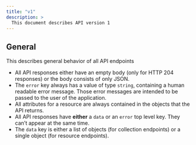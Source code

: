 ```yaml
---
title: "v1"
description: >
  This document describes API version 1
---
```


## General

This describes general behavior of all API endpoints

- All API responses either have an empty body (only for HTTP 204 responses) or the body consists of only JSON.
- The `error` key always has a value of type `string`, containing a human readable error message. Those error messages are intended to be passed to the user of the application.
- All attributes for a resource are always contained in the objects that the API returns.
- All API responses have **either** a `data` or an `error` top level key. They can’t appear at the same time.
- The `data` key is either a list of objects (for collection endpoints) or a single object (for resource endpoints).
